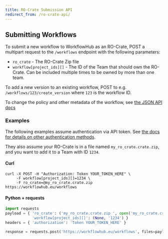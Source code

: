 ```yaml
---
title: RO-Crate Submission API
redirect_from: /ro-crate-api/
---
```


## Submitting Workflows

To submit a new workflow to WorkflowHub as an RO-Crate, POST a multipart request to the `/workflows` endpoint with the following parameters:

 * `ro_crate` - The RO-Crate Zip file
 * `workflow[project_ids][]` - The ID of the Team that should own the RO-Crate. Can be included multiple times to be owned by more than one team.

To add a new version to an existing workflow, POST to e.g. `/workflows/123/create_version` where `123` is the workflow ID.

To change the policy and other metadata of the workflow, see [the JSON API docs](https://workflowhub.eu/api#operation/updateWorkflow)

### Examples

The following examples assume authentication via API token. See [the docs for details on other authentication methods](https://workflowhub.eu/api#section/Authentication).

They also assume your RO-Crate is in a file named `my_ro_crate.crate.zip`, and you want to add it to a Team with ID `1234`.

#### Curl

```
curl -X POST -H "Authorization: Token YOUR_TOKEN_HERE" \
     -F workflow[project_ids][]=1234 \
     -F ro_crate=@my_ro_crate.crate.zip https://workflowhub.eu/workflows
```

#### Python + requests

```python
import requests
payload = { 'ro_crate': ('my_ro_crate.crate.zip ', open('my_ro_crate.crate.zip', 'rb')), 
            'workflow[project_ids][]': (None, '1234') }
headers = { 'authorization': 'Token YOUR_TOKEN_HERE' }

response = requests.post('https://workflowhub.eu/workflows', files=payload, headers=headers)
```
